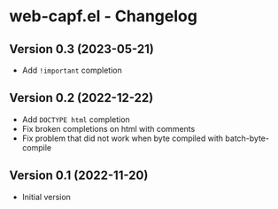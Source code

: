 # web-capf.el - Changelog

## Version 0.3 (2023-05-21)

* Add `!important` completion

## Version 0.2 (2022-12-22)

* Add `DOCTYPE html` completion
* Fix broken completions on html with comments
* Fix problem that did not work when byte compiled with batch-byte-compile

## Version 0.1 (2022-11-20)

* Initial version
